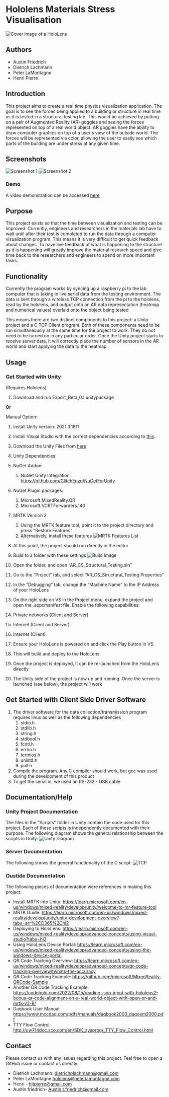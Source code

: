 # Hololens Materials Stress Visualisation

![Cover image of a HoloLens](screenshots/cover.png)

## Authors

- Austin Friedrich
- Dietrich Lachmann
- Peter LaMontagne
- Henri Pierre

## Introduction

This project aims to create a real time physics visualization application. The goal is to see the forces being applied to a building or
structure in real time as it is tested in a structural testing lab. This would be achieved by putting on a pair of Augmented Reality (AR)
goggles and seeing the forces represented on top of a real world object. AR goggles have the ability to draw computer graphics on top of
a user's view of the outside world. The forces will be represented via color, allowing the user to easily see which parts of the building
are under stress at any given time.

## Screenshots

![Screenshot 1](screenshots/screenshot_1.png)
![Screenshot 2](screenshots/screenshot_2.png)

### Demo

A video demonstration can be accessed [here](https://media.oregonstate.edu/media/t/1_ddj6zb36)

## Purpose

This project exists so that the time between visualization and testing can be improved. Currently, engineers and researchers
in the materials lab have to wait until after their test is completed to run the data through a computer visualization program.
This means it is very difficult to get quick feedback about changes. To have live feedback of what is happening to the structure
as it is happening will greatly improve the material research speed and give time back to the researchers and engineers to spend
on more important tasks.

## Functionality

Currently the program works by syncing up a raspberry pi to the lab computer that is taking in live serial data from the testing
environment. The data is sent through a wireless TCP connection from the pi to the hololens, read by the hololens, and output onto
an AR data representation (heatmap and numerical values) overlaid onto the object being tested

This means there are two distinct components to this project: a Unity project and a C TCP Client program. Both of these components
need to be run simultaneously at the same time for the project to work. They do not need to be turned on in any particular order.
Once the Unity project starts to receive server data, it will correctly place the number of sensors in the AR world and start applying
the data to the heatmap.

## Usage

### Get Started with Unity

(Requires Hololens)

1. Download and run Export_Beta_0.1.unitypackage

**Or**

Manual Option:

1. Install Unity version: 2021.3.18f1
2. Install Visual Studio with the correct dependencies according to [this](https://learn.microsoft.com/en-us/windows/mixed-reality/develop/install-the-tools#installation-checklist).
3. Download the Unity Files from [here](https://drive.google.com/file/d/1LzIgh8ygWYbkyFkig1FuCX5lFI8wVHlr/view?usp=share_link)
4. Unity Dependencies:
5. NuGet Addon:
   1. NuGet Unity Integration: https://github.com/GlitchEnzo/NuGetForUnity
6. NuGet Plugin packages:
   1. Microsoft.MixedReality.QR
   2. Microsoft.VCRTForwarders.140
7. MRTK Version 2

   1. Using the MRTK feature tool, point it to the project directory and press “Restore Features”
   2. Alternatively, install these features ![MRTK Features List](screenshots/mrtk.png)

8. At this point, the project should run directly in the editor
9. Build to a folder with these settings ![Build Image](screenshots/build.png)

10. Open the folder, and open “AR_CS_Structural_Testing.sln”
11. Go to the “Project” tab, and select “AR_CS_Structural_Testing Properties”
12. In the “Debugging” tab, change the “Machine Name” to the IP Address of your HoloLens
13. On the right side on VS in the Project menu, expand the project and open the .appxmanifest file. Enable the following capabilities:
14. Private networks (Client and Server)
15. Internet (Client and Server)
16. Internet (Client)
17. Ensure your HoloLens is powered on and click the Play button in VS
18. This will build and deploy to the HoloLens
19. Once the project is deployed, it can be re-launched from the HoloLens directly
20. The Unity side of the project is now up and running. Once the server is launched (see below), the project will work

## Get Started with Client Side Driver Software

1. The driver software for the data collection/transmission program requires linux as well as the following dependencies
   1. stdio.h
   2. stdlib.h
   3. string.h
   4. stdbool.h
   5. fcntl.h
   6. errno.h
   7. termios.h
   8. unistd.h
   9. poll.h
2. Compile the program. Any C compiler should work, but gcc was used during the development of this product
3. To get the serial in, we used an RS-232 - USB cable

## Documentation/Help

### Unity Project Documentation

The files in the “Scripts” folder in Unity contain the code used for this project. Each of these scripts is independently documented
with their purpose. The following diagram shows the general relationship between the scripts in Unity:
![Unity Diagram](screenshots/unity.png)

### Server Documentation

The following shows the general functionality of the C script:
![TCP](screenshots/tcp.png)

### Oustide Documentation

The following pieces of documentation were references in making this project:

- Install MRTK into Unity: https://learn.microsoft.com/en-us/windows/mixed-reality/develop/unity/welcome-to-mr-feature-tool
- MRTK Guide: https://learn.microsoft.com/en-us/windows/mixed-reality/develop/unity/unity-development-overview?tabs=arr%2CD365%2Chl2
- Deploying to HoloLens: https://learn.microsoft.com/en-us/windows/mixed-reality/develop/advanced-concepts/using-visual-studio?tabs=hl2
- Using HoloLens Device Portal: https://learn.microsoft.com/en-us/windows/mixed-reality/develop/advanced-concepts/using-the-windows-device-portal
- QR Code Tracking Overview: https://learn.microsoft.com/en-us/windows/mixed-reality/develop/advanced-concepts/qr-code-tracking-overview#whats-the-accuracy
- QR Code Tracking Example: https://github.com/microsoft/MixedReality-QRCode-Sample
- Another QR Code Tracking Example: https://codeholo.com/2022/08/15/reading-json-input-with-hololens2-bonus-qr-code-alignment-on-a-real-world-object-with-open-xr-and-mrtk-v2-8/
- Daqbook User Manual: https://www.mccdaq.com/pdfs/manuals/daqbook2000_daqoem2000.pdf
- TTY Flow Control: http://uw714doc.sco.com/en/SDK_sysprog/_TTY_Flow_Control.html

## Contact

Please contact us with any issues regarding this project. Feel free to open a GitHub issue or contact us directly:

- Dietrich Lachmann: dietrichplachmann@gmail.com
- Peter LaMontagne hololens@peterlamontagne.com
- Henri - hjtpierre@gmail.com
- Austin friedrich- Austin.t.friedrich@gmail.com
